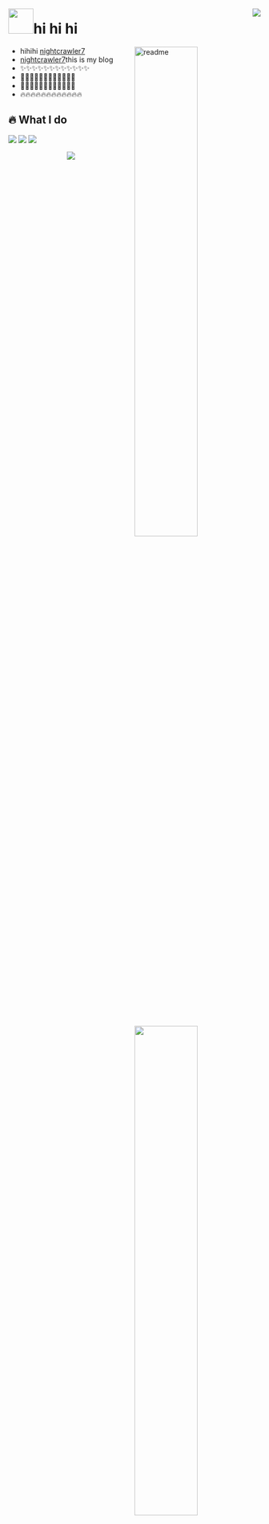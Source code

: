 <h1>
<img width='50' src='https://s1.ax1x.com/2022/05/26/XEQ0jf.png'/>hi hi hi
<img align='right' src="https://visitor-badge.glitch.me/badge?page_id=nightcrawler7.nightcrawler7" /> 
</h1>

<img align='right' width='50%' alt='readme' src="https://github-readme-stats.vercel.app/api?username=nightcrawler7&theme=dark" />

- hihihi <a href='https://nightcrawler7.xyz'>nightcrawler7</a>
- <a href='https://nightcrawler7.xyz'>nightcrawler7</a>this is my blog
- ✨✨✨✨✨✨✨✨✨✨✨✨
- 💼💼💼💼💼💼💼💼💼💼💼💼
- 🎯🎯🎯🎯🎯🎯🎯🎯🎯🎯🎯🎯
- 🔥🔥🔥🔥🔥🔥🔥🔥🔥🔥🔥🔥

## 🔥 What I do

<img align='right' width='50%' src='https://github-readme-stats.vercel.app/api/top-langs/?username=nightcrawler7&hide_title=true&hide_border=true&layout=compact&langs_count=6&text_color=000&icon_color=fff&bg_color=0,52fa5a,4dfcff,c64dff&theme=graywhite'/>

<img src="https://img.shields.io/badge/-HTML5-E34F26?style=flat-square&logo=html5&logoColor=white" /> <img src="https://img.shields.io/badge/-CSS3-1572B6?style=flat-square&logo=css3" /> <img src="https://img.shields.io/badge/-JavaScript-oringe?style=flat-square&logo=javascript" />

<div align="center"> <img src="https://activity-graph.herokuapp.com/graph?username=nightcrawler7&theme=xcode" /> </div>
